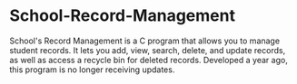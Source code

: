# School-Record-Management
School's Record Management is a C program that allows you to manage student records. It lets you add, view, search, delete, and update records, as well as access a recycle bin for deleted records. Developed a year ago, this program is no longer receiving updates.
